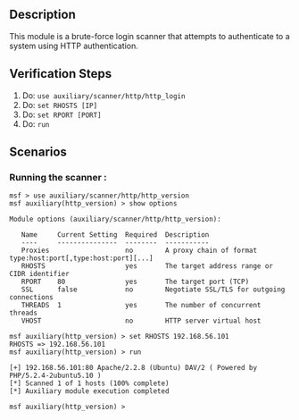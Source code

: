 ## Description

This module is a brute-force login scanner that attempts to authenticate to a system using HTTP authentication.

## Verification Steps

1. Do: ```use auxiliary/scanner/http/http_login```
2. Do: ```set RHOSTS [IP]```
3. Do: ```set RPORT [PORT]```
4. Do: ```run```

## Scenarios

### Running the scanner :

```
msf > use auxiliary/scanner/http/http_version 
msf auxiliary(http_version) > show options

Module options (auxiliary/scanner/http/http_version):

   Name     Current Setting  Required  Description
   ----     ---------------  --------  -----------
   Proxies                   no        A proxy chain of format type:host:port[,type:host:port][...]
   RHOSTS                    yes       The target address range or CIDR identifier
   RPORT    80               yes       The target port (TCP)
   SSL      false            no        Negotiate SSL/TLS for outgoing connections
   THREADS  1                yes       The number of concurrent threads
   VHOST                     no        HTTP server virtual host

msf auxiliary(http_version) > set RHOSTS 192.168.56.101
RHOSTS => 192.168.56.101
msf auxiliary(http_version) > run

[+] 192.168.56.101:80 Apache/2.2.8 (Ubuntu) DAV/2 ( Powered by PHP/5.2.4-2ubuntu5.10 )
[*] Scanned 1 of 1 hosts (100% complete)
[*] Auxiliary module execution completed

msf auxiliary(http_version) > 
```


